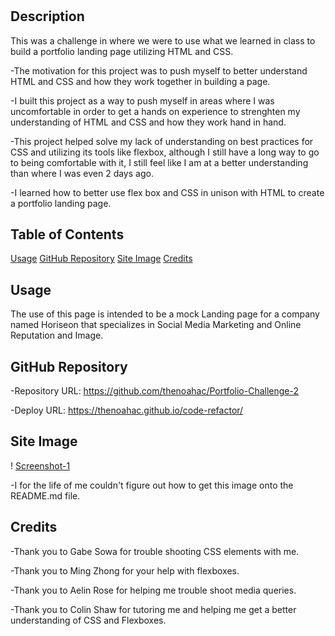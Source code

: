 # <Portfolio-Challenge-2>

## Description

This was a challenge in where we were to use what we learned in class to build a portfolio landing page utilizing HTML and CSS.

-The motivation for this project was to push myself to better understand HTML and CSS and how they work together in building a page.

-I built this project as a way to push myself in areas where I was uncomfortable in order to get a hands on experience to strenghten my understanding of HTML and CSS and how they work hand in hand.

-This project helped solve my lack of understanding on best practices for CSS and utilizing its tools like flexbox, although I still have a long way to go to being comfortable with it, I still feel like I am at a better understanding than where I was even 2 days ago.

-I learned how to better use flex box and CSS in unison with HTML to create a portfolio landing page.

## Table of Contents

[Usage](#usage)
[GitHub Repository](#github-repository)
[Site Image](#site-image)
[Credits](#credits)

## Usage

The use of this page is intended to be a mock Landing page for a company named Horiseon that specializes in Social Media Marketing and Online Reputation and Image.

## GitHub Repository

-Repository URL: https://github.com/thenoahac/Portfolio-Challenge-2

-Deploy URL: https://thenoahac.github.io/code-refactor/

## Site Image

! [Screenshot-1](./assets/Capture.JPGg)

-I for the life of me couldn't figure out how to get this image onto the README.md file.

## Credits

-Thank you to Gabe Sowa for trouble shooting CSS elements with me.

-Thank you to Ming Zhong for your help with flexboxes.

-Thank you to Aelin Rose for helping me trouble shoot media queries.

-Thank you to Colin Shaw for tutoring me and helping me get a better understanding of CSS and Flexboxes.
